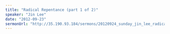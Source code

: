 ```yaml
---
title: "Radical Repentance (part 1 of 2)"
speaker: "Jin Lee"
date: "2012-09-23"
sermonUrl: "http://35.190.93.184/sermons/20120924_sunday_jin_lee_radical_repentance_part1.mp3"
---
```


